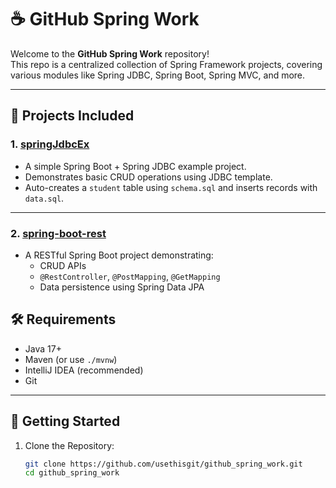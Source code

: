 # ☕ GitHub Spring Work

Welcome to the **GitHub Spring Work** repository!  
This repo is a centralized collection of Spring Framework projects, covering various modules like Spring JDBC, Spring Boot, Spring MVC, and more.

---

## 📁 Projects Included

### 1. [springJdbcEx](springJdbcEx/)
- A simple Spring Boot + Spring JDBC example project.
- Demonstrates basic CRUD operations using JDBC template.
- Auto-creates a `student` table using `schema.sql` and inserts records with `data.sql`.

---

### 2. [spring-boot-rest](spring-boot-rest/)
- A RESTful Spring Boot project demonstrating:
  - CRUD APIs
  - `@RestController`, `@PostMapping`, `@GetMapping`
  - Data persistence using Spring Data JPA


## 🛠 Requirements

- Java 17+
- Maven (or use `./mvnw`)
- IntelliJ IDEA (recommended)
- Git

---

## 🚀 Getting Started

1. Clone the Repository:
   ```bash
   git clone https://github.com/usethisgit/github_spring_work.git
   cd github_spring_work
